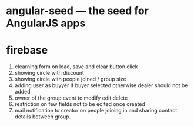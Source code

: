 # angular-seed — the seed for AngularJS apps

# firebase


1. clearning form on load, save and clear button click
2. showing circle with discount
3. showing circle with people joined / group size
4. adding user as buyyer if buyer selected otherwise dealer should not be added
5. owner of the group event to modify edit delete
6. restriction on few fields not to be edited once created
7. mail notification to creator on people joining in and sharing contact details between group.